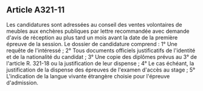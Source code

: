 Article A321-11
----
Les candidatures sont adressées au conseil des ventes volontaires de meubles aux
enchères publiques par lettre recommandée avec demande d'avis de réception au
plus tard un mois avant la date de la première épreuve de la session. Le dossier
de candidature comprend : 1° Une requête de l'intéressé ; 2° Tous documents
officiels justificatifs de l'identité et de la nationalité du candidat ; 3° Une
copie des diplômes prévus au 3° de l'article R. 321-18 ou la justification de
leur dispense ; 4° Le cas échéant, la justification de la dispense des épreuves
de l'examen d'accès au stage ; 5° L'indication de la langue vivante étrangère
choisie pour l'épreuve d'admission.
